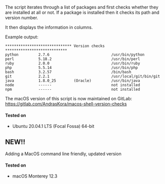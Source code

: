 
The script iterates through a list of packages and first checks whether they are installed at all or not. If a package is installed then it checks its path and version number.

It then displays the information in columns.

Example output:

``` shell
****************************** Version checks ****************************
python         2.7.6                            /usr/bin/python
perl           5.18.2                           /usr/bin/perl
ruby           2.0.0                            /usr/bin/ruby
php            5.5.14                           /usr/bin/php
bash           3.2.57                           /bin/bash
git            2.2.1                            /usr/local/git/bin/git
java           1.8.0_25        (Oracle)         /usr/bin/java
node           ------                           not installed
npm            ------                           not installed
```

The macOS version of this script is now maintained on GitLab: https://gitlab.com/AndrasKora/macos-shell-version-checks

#### Tested on

* Ubuntu 20.04.1 LTS (Focal Fossa) 64-bit

## NEW!!

Adding a MacOS command line friendly, updated version

#### Tested on

* macOS Monterey 12.3